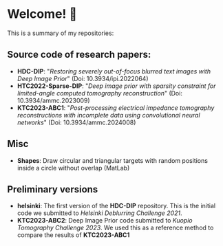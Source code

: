 # Welcome! 👋
This is a summary of my repositories:

## Source code of research papers:
- **HDC-DIP**: "_Restoring severely out-of-focus blurred text images with Deep Image Prior_" (Doi: 10.3934/ipi.2022064)
- **HTC2022-Sparse-DIP**: "_Deep image prior with sparsity constraint for limited-angle computed tomography reconstruction_" (Doi: 10.3934/ammc.2023009)
- **KTC2023-ABC1**: "_Post-processing electrical impedance tomography reconstructions with incomplete data using convolutional neural networks_" (Doi: 10.3934/ammc.2024008)

## Misc
- **Shapes**: Draw circular and triangular targets with random positions inside a circle without overlap (MatLab)

## Preliminary versions
- **helsinki**: The first version of the **HDC-DIP** repository. This is the initial code we submitted to _Helsinki Deblurring Challenge 2021_.
- **KTC2023-ABC2**: Deep Image Prior code submitted to _Kuopio Tomography Challenge 2023_. We used this as a reference method to compare the results of **KTC2023-ABC1** 
